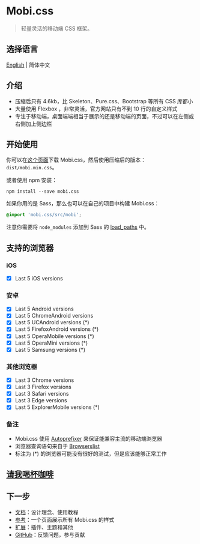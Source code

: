 # Mobi.css

> 轻量灵活的移动端 CSS 框架。

## 选择语言

[English](..) | 简体中文

## 介绍

- 压缩后只有 4.6kb，比 Skeleton、Pure.css、Bootstrap 等所有 CSS 库都小
- 大量使用 Flexbox ，非常灵活，官方网站只有不到 10 行的自定义样式
- 专注于移动端，桌面端端相当于展示的还是移动端的页面，不过可以在左侧或右侧加上侧边栏

## 开始使用

你可以在[这个页面](https://github.com/xcatliu/mobi.css/releases)下载 Mobi.css，然后使用压缩后的版本：`dist/mobi.min.css`。

或者使用 npm 安装：

```shell
npm install --save mobi.css
```

如果你用的是 Sass，那么也可以在自己的项目中构建 Mobi.css：

```scss
@import 'mobi.css/src/mobi';
```

注意你需要将 `node_modules` 添加到 Sass 的 [load_paths](http://stackoverflow.com/questions/6502313/sass-import-a-file-from-a-different-directory) 中。

## 支持的浏览器

### iOS

- [x] Last 5 iOS versions

### 安卓

- [x] Last 5 Android versions
- [x] Last 5 ChromeAndroid versions
- [x] Last 5 UCAndroid versions (\*)
- [x] Last 5 FirefoxAndroid versions (\*)
- [x] Last 5 OperaMobile versions (\*)
- [x] Last 5 OperaMini versions (\*)
- [x] Last 5 Samsung versions (\*)

### 其他浏览器

- [x] Last 3 Chrome versions
- [x] Last 3 Firefox versions
- [x] Last 3 Safari versions
- [x] Last 3 Edge versions
- [x] Last 5 ExplorerMobile versions (\*)

### 备注

- Mobi.css 使用 [Autoprefixer](https://github.com/postcss/autoprefixer) 来保证能兼容主流的移动端浏览器
- 浏览器查询语句来自于 [Browserslist](https://github.com/ai/browserslist)
- 标注为 (\*) 的浏览器可能没有很好的测试，但是应该能够正常工作

## [请我喝杯咖啡](https://github.com/xcatliu/buy-me-a-coffee)

## 下一步

- [文档](docs)：设计理念、使用教程
- [参考](reference)：一个页面展示所有 Mobi.css 的样式
- [扩展](extensions)：插件、主题和其他
- [GitHub](https://github.com/xcatliu/mobi.css)：反馈问题，参与贡献
